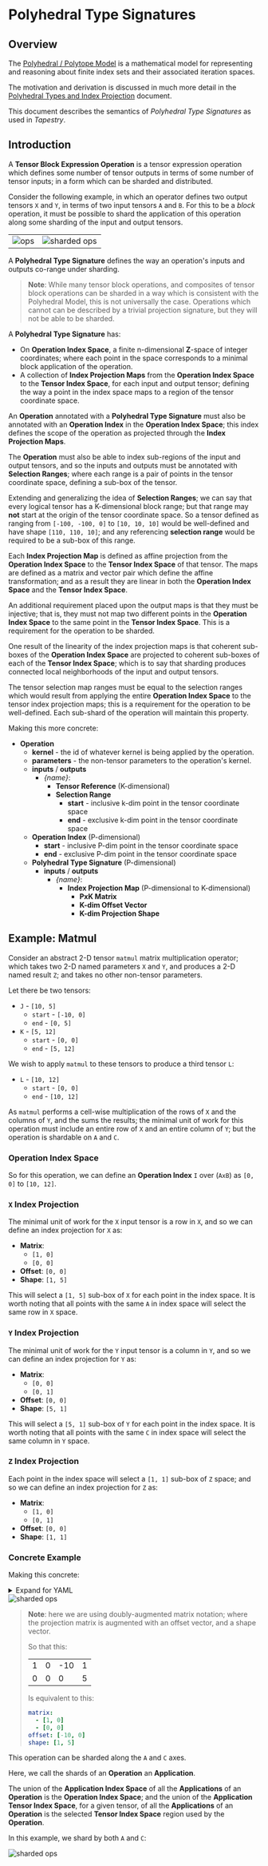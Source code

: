 # Polyhedral Type Signatures

## Overview

The [Polyhedral / Polytope Model](https://en.wikipedia.org/wiki/Polyhedral_model) is a mathematical
model for representing and reasoning about finite index sets and their associated iteration spaces.

The motivation and derivation is discussed in much more detail in the
[Polyhedral Types and Index Projection](../PolyhedralTypesAndIndexProjection.md) document.

This document describes the semantics of _Polyhedral Type Signatures_ as used in _Tapestry_.

## Introduction

A **Tensor Block Expression Operation** is a tensor expression operation which defines some number
of tensor outputs in terms of some number of tensor inputs; in a form which can be sharded and
distributed.

Consider the following example, in which an operator defines two output tensors `X` and `Y`, in
terms of two input tensors `A` and `B`. For this to be a _block_ operation, it must be possible to
shard the application of this operation along some sharding of the input and output tensors.

<table style="border: 0">
  <tr>
    <td>
      <div style="width: 100%; margin: auto">
        <img alt="ops" src="PolyhedralTypeSignatures/Operator.fig1.dot.png"/>
      </div>
    </td>
    <td>
      <div style="width: 100%; margin: auto">
        <img alt="sharded ops" src="PolyhedralTypeSignatures/Operator.fig2.dot.png"/>
      </div>
    </td>
  </tr>
</table>

A **Polyhedral Type Signature** defines the way an operation's inputs and outputs co-range under
sharding.

> **Note**: While many tensor block operations, and composites of tensor block operations can be
> sharded in a way which is consistent with the Polyhedral Model, this is not universally the case.
> Operations which cannot can be described by a trivial projection signature, but they will not be
> able to be sharded.

A **Polyhedral Type Signature** has:

- On **Operation Index Space**, a finite n-dimensional **Z**-space of integer coordinates; where
  each point in the space corresponds to a minimal block application of the operation.
- A collection of **Index Projection Maps** from the **Operation Index Space** to the **Tensor Index
  Space**, for each input and output tensor; defining the way a point in the index space maps to a
  region of the tensor coordinate space.

An **Operation** annotated with a **Polyhedral Type Signature** must also be annotated with an
**Operation Index** in the **Operation Index Space**; this index defines the scope of the operation
as projected through the **Index Projection Maps**.

The **Operation** must also be able to index sub-regions of the input and output tensors, and so the
inputs and outputs must be annotated with **Selection Ranges**; where each range is a pair of points
in the tensor coordinate space, defining a sub-box of the tensor.

Extending and generalizing the idea of **Selection Ranges**; we can say that every logical tensor
has a K-dimensional block range; but that range may **not** start at the origin of the tensor
coordinate space. So a tensor defined as ranging from `[-100, -100, 0]` to `[10, 10, 10]` would be
well-defined and have shape `[110, 110, 10]`; and any referencing **selection range** would be
required to be a sub-box of this range.

Each **Index Projection Map** is defined as affine projection from the **Operation Index Space** to
the **Tensor Index Space** of that tensor. The maps are defined as a matrix and vector pair which
define the affine transformation; and as a result they are linear in both the **Operation Index
Space** and the **Tensor Index Space**.

An additional requirement placed upon the output maps is that they must be injective; that is, they
must not map two different points in the **Operation Index Space** to the same point in the **Tensor
Index Space**. This is a requirement for the operation to be sharded.

One result of the linearity of the index projection maps is that coherent sub-boxes of the
**Operation Index Space** are projected to coherent sub-boxes of each of the **Tensor Index Space**;
which is to say that sharding produces connected local neighborhoods of the input and output
tensors.

The tensor selection map ranges must be equal to the selection ranges which would result from
applying the entire **Operation Index Space** to the tensor index projection maps; this is a
requirement for the operation to be well-defined. Each sub-shard of the operation will maintain this
property.

Making this more concrete:

- **Operation**
  - **kernel** - the id of whatever kernel is being applied by the operation.
  - **parameters** - the non-tensor parameters to the operation's kernel.
  - **inputs** / **outputs**
    - _{name}_:
      - **Tensor Reference** (K-dimensional)
      - **Selection Range**
        - **start** - inclusive k-dim point in the tensor coordinate space
        - **end** - exclusive k-dim point in the tensor coordinate space
  - **Operation Index** (P-dimensional)
    - **start** - inclusive P-dim point in the tensor coordinate space
    - **end** - exclusive P-dim point in the tensor coordinate space
  - **Polyhedral Type Signature** (P-dimensional)
    - **inputs** / **outputs**
      - _{name}_:
        - **Index Projection Map** (P-dimensional to K-dimensional)
          - **PxK Matrix**
          - **K-dim Offset Vector**
          - **K-dim Projection Shape**

## Example: Matmul

Consider an abstract 2-D tensor `matmul` matrix multiplication operator; which takes two 2-D named
parameters `X` and `Y`, and produces a 2-D named result `Z`; and takes no other non-tensor
parameters.

Let there be two tensors:

- `J` - `[10, 5]`
  - `start` - `[-10, 0]`
  - `end` - `[0, 5]`
- `K` - `[5, 12]`
  - `start` - `[0, 0]`
  - `end` - `[5, 12]`

We wish to apply `matmul` to these tensors to produce a third tensor `L`:

- `L` - `[10, 12]`
  - `start` - `[0, 0]`
  - `end` - `[10, 12]`

As `matmul` performs a cell-wise multiplication of the rows of `X` and the columns of `Y`, and the
sums the results; the minimal unit of work for this operation must include an entire row of `X` and
an entire column of `Y`; but the operation is shardable on `A` and `C`.

### Operation Index Space

So for this operation, we can define an **Operation Index** `I` over (`AxB`) as `[0, 0]` to
`[10, 12]`.

### `X` Index Projection

The minimal unit of work for the `X` input tensor is a row in `X`, and so we can define an index
projection for `X` as:

- **Matrix**:
  - `[1, 0]`
  - `[0, 0]`
- **Offset**: `[0, 0]`
- **Shape**: `[1, 5]`

This will select a `[1, 5]` sub-box of `X` for each point in the index space. It is worth noting
that all points with the same `A` in index space will select the same row in `X` space.

### `Y` Index Projection

The minimal unit of work for the `Y` input tensor is a column in `Y`, and so we can define an index
projection for `Y` as:

- **Matrix**:
  - `[0, 0]`
  - `[0, 1]`
- **Offset**: `[0, 0]`
- **Shape**: `[5, 1]`

This will select a `[5, 1]` sub-box of `Y` for each point in the index space. It is worth noting
that all points with the same `C` in index space will select the same column in `Y` space.

### `Z` Index Projection

Each point in the index space will select a `[1, 1]` sub-box of `Z` space; and so we can define an
index projection for `Z` as:

- **Matrix**:
  - `[1, 0]`
  - `[0, 1]`
- **Offset**: `[0, 0]`
- **Shape**: `[1, 1]`

### Concrete Example

Making this concrete:

<details>
<summary>Expand for YAML</summary>

```yaml
tensors:
  J:
    start: [-10, 0]
    end: [0, 5]
  K:
    start: [0, 0]
    end: [5, 12]
  L:
    start: [0, 0]
    end: [10, 12]

operation:
  kernel: matmul
  inputs:
    X:
      tensor: $J
      range:
        start: [-10, 0]
        end: [0, 5]
    Y:
      tensor: $K
      range:
        start: [0, 0]
        end: [5, 12]
  outputs:
    Z:
      tensor: $L
      range:
        start: [0, 0]
        end: [10, 12]
  index:
    start: [0, 0]
    end: [10, 12]
  signature:
    inputs:
      X:
        matrix:
          - [1, 0]
          - [0, 0]
        offset: [0, 0]
        shape: [1, 5]
      Y:
        matrix:
          - [0, 0]
          - [0, 1]
        offset: [0, 0]
        shape: [5, 1]
    outputs:
      C:
        matrix:
          - [1, 0]
          - [0, 1]
        offset: [0, 0]
        shape: [10, 12]
```

</details>

<div style="width: 100%; margin: auto">
  <img alt="sharded ops" src="PolyhedralTypeSignatures/matmul.example.dot.png"/>
</div>

> **Note**: here we are using doubly-augmented matrix notation; where the projection matrix is
> augmented with an offset vector, and a shape vector.
>
> So that this:
>
> <table>
>   <tr><td>1</td><td>0</td><td>-10</td><td>1</td></tr>
>   <tr><td>0</td><td>0</td><td>0</td><td>5</td></tr>
> </table>
>
> Is equivalent to this:
>
> ```yaml
> matrix:
>   - [1, 0]
>   - [0, 0]
> offset: [-10, 0]
> shape: [1, 5]
> ```

This operation can be sharded along the `A` and `C` axes.

Here, we call the shards of an **Operation** an **Application**.

The union of the **Application Index Space** of all the **Applications** of an **Operation** is the
**Operation Index Space**; and the union of the **Application Tensor Index Space**, for a given
tensor, of all the **Applications** of an **Operation** is the selected **Tensor Index Space**
region used by the **Operation**.

In this example, we shard by both `A` and `C`:

<div style="width: 100%; margin: auto">
  <img alt="sharded ops" src="PolyhedralTypeSignatures/matmul.example.x4.dot.png"/>
</div>
